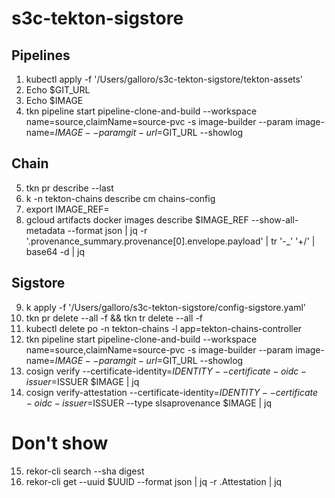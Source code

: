# s3c-tekton-sigstore

## Pipelines
1. kubectl apply -f '/Users/galloro/s3c-tekton-sigstore/tekton-assets'
2. Echo $GIT_URL
3. Echo $IMAGE
4. tkn pipeline start pipeline-clone-and-build --workspace name=source,claimName=source-pvc -s image-builder  --param image-name=$IMAGE --param git-url=$GIT_URL  --showlog

## Chain
5. tkn pr describe --last 
6. k -n tekton-chains describe cm chains-config 
7. export IMAGE_REF=
8. gcloud artifacts docker images describe $IMAGE_REF --show-all-metadata --format json | jq -r '.provenance_summary.provenance[0].envelope.payload' | tr '\-_' '+/' | base64 -d | jq

## Sigstore
9. k apply -f '/Users/galloro/s3c-tekton-sigstore/config-sigstore.yaml'
10. tkn pr delete --all -f && tkn tr delete --all -f
11. kubectl delete po -n tekton-chains -l app=tekton-chains-controller
12. tkn pipeline start pipeline-clone-and-build --workspace name=source,claimName=source-pvc -s image-builder  --param image-name=$IMAGE --param git-url=$GIT_URL  --showlog
13. cosign verify --certificate-identity=$IDENTITY --certificate-oidc-issuer=$ISSUER $IMAGE | jq
14. cosign verify-attestation --certificate-identity=$IDENTITY --certificate-oidc-issuer=$ISSUER --type slsaprovenance $IMAGE | jq



# Don't show
15. rekor-cli search --sha digest
16. rekor-cli get --uuid $UUID --format json | jq -r .Attestation | jq
